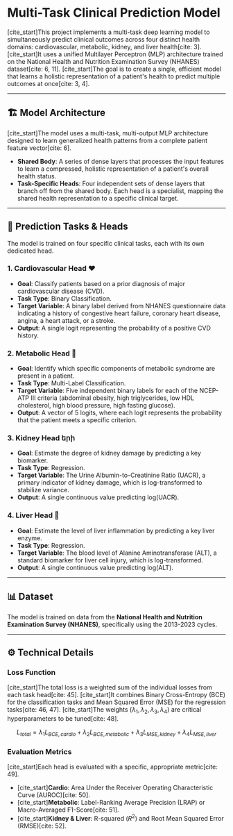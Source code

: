 # Multi-Task Clinical Prediction Model

[cite_start]This project implements a multi-task deep learning model to simultaneously predict clinical outcomes across four distinct health domains: cardiovascular, metabolic, kidney, and liver health[cite: 3]. [cite_start]It uses a unified Multilayer Perceptron (MLP) architecture trained on the National Health and Nutrition Examination Survey (NHANES) dataset[cite: 6, 11]. [cite_start]The goal is to create a single, efficient model that learns a holistic representation of a patient's health to predict multiple outcomes at once[cite: 3, 4].

---

## 🏗️ Model Architecture

[cite_start]The model uses a multi-task, multi-output MLP architecture designed to learn generalized health patterns from a complete patient feature vector[cite: 6].

* **Shared Body**: A series of dense layers that processes the input features to learn a compressed, holistic representation of a patient's overall health status.
* **Task-Specific Heads**: Four independent sets of dense layers that branch off from the shared body. Each head is a specialist, mapping the shared health representation to a specific clinical target.



---

## 🎯 Prediction Tasks & Heads

The model is trained on four specific clinical tasks, each with its own dedicated head.

### 1. Cardiovascular Head ❤️
* **Goal**: Classify patients based on a prior diagnosis of major cardiovascular disease (CVD).
* **Task Type**: Binary Classification.
* **Target Variable**: A binary label derived from NHANES questionnaire data indicating a history of congestive heart failure, coronary heart disease, angina, a heart attack, or a stroke.
* **Output**: A single logit representing the probability of a positive CVD history.

### 2. Metabolic Head 🧬
* **Goal**: Identify which specific components of metabolic syndrome are present in a patient.
* **Task Type**: Multi-Label Classification.
* **Target Variable**: Five independent binary labels for each of the NCEP-ATP III criteria (abdominal obesity, high triglycerides, low HDL cholesterol, high blood pressure, high fasting glucose).
* **Output**: A vector of 5 logits, where each logit represents the probability that the patient meets a specific criterion.

### 3. Kidney Head երի
* **Goal**: Estimate the degree of kidney damage by predicting a key biomarker.
* **Task Type**: Regression.
* **Target Variable**: The Urine Albumin-to-Creatinine Ratio (UACR), a primary indicator of kidney damage, which is log-transformed to stabilize variance.
* **Output**: A single continuous value predicting log(UACR).

### 4. Liver Head 🧪
* **Goal**: Estimate the level of liver inflammation by predicting a key liver enzyme.
* **Task Type**: Regression.
* **Target Variable**: The blood level of Alanine Aminotransferase (ALT), a standard biomarker for liver cell injury, which is log-transformed.
* **Output**: A single continuous value predicting log(ALT).

---

## 📊 Dataset

The model is trained on data from the **National Health and Nutrition Examination Survey (NHANES)**, specifically using the 2013-2023 cycles.

---

## ⚙️ Technical Details

### Loss Function
[cite_start]The total loss is a weighted sum of the individual losses from each task head[cite: 45]. [cite_start]It combines Binary Cross-Entropy (BCE) for the classification tasks and Mean Squared Error (MSE) for the regression tasks[cite: 46, 47]. [cite_start]The weights (${\lambda_1, \lambda_2, \lambda_3, \lambda_4}$) are critical hyperparameters to be tuned[cite: 48].

$$L_{total} = \lambda_1 L_{BCE, cardio} + \lambda_2 L_{BCE, metabolic} + \lambda_3 L_{MSE, kidney} + \lambda_4 L_{MSE, liver}$$

### Evaluation Metrics
[cite_start]Each head is evaluated with a specific, appropriate metric[cite: 49].
* [cite_start]**Cardio**: Area Under the Receiver Operating Characteristic Curve (AUROC)[cite: 50].
* [cite_start]**Metabolic**: Label-Ranking Average Precision (LRAP) or Macro-Averaged F1-Score[cite: 51].
* [cite_start]**Kidney & Liver**: R-squared ($R^2$) and Root Mean Squared Error (RMSE)[cite: 52].
